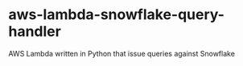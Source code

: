 # aws-lambda-snowflake-query-handler
 AWS Lambda written in Python that issue queries against Snowflake

